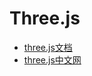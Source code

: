 # Three.js

- [three.js文档](https://threejs.org/docs/index.html)
- [three.js中文网](http://www.webgl3d.cn/)